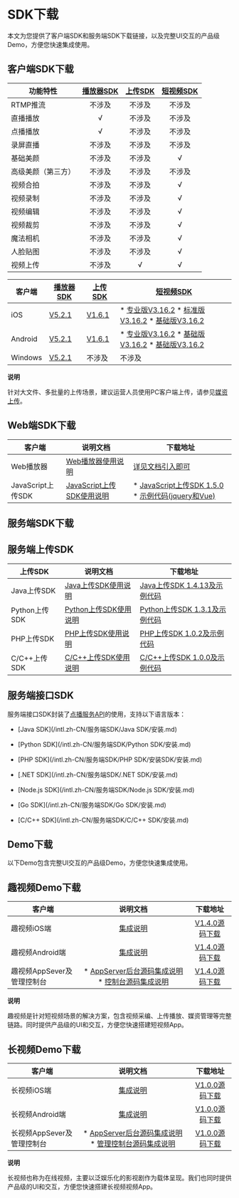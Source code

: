 SDK下载 
==========================

本文为您提供了客户端SDK和服务端SDK下载链接，以及完整UI交互的产品级Demo，方便您快速集成使用。

客户端SDK下载 
-----------------------------



|   功能特性    | [播放器SDK](/intl.zh-CN/播放器SDK/产品说明.md) | [上传SDK](https://help.aliyun.com/document_detail/52200.html?spm=a2c4g.11186623.2.29.ENqqrt#topic1514) | [短视频SDK](https://help.aliyun.com/document_detail/53407.html?spm=a2c4g.11186623.2.30.2s6VFS#topic5068) |
|-----------|:----------------------------------------------------:|:----------------------------------------------------------------------------------------------------:|:-----------------------------------------------------------------------------------------------------:|
| RTMP推流    |                         不涉及                          |                                                 不涉及                                                  |                                                  不涉及                                                  |
| 直播播放      |                          √                           |                                                 不涉及                                                  |                                                  不涉及                                                  |
| 点播播放      |                          √                           |                                                 不涉及                                                  |                                                  不涉及                                                  |
| 录屏直播      |                         不涉及                          |                                                 不涉及                                                  |                                                  不涉及                                                  |
| 基础美颜      |                         不涉及                          |                                                 不涉及                                                  |                                                   √                                                   |
| 高级美颜（第三方） |                         不涉及                          |                                                 不涉及                                                  |                                                  不涉及                                                  |
| 视频合拍      |                         不涉及                          |                                                 不涉及                                                  |                                                   √                                                   |
| 视频录制      |                         不涉及                          |                                                 不涉及                                                  |                                                   √                                                   |
| 视频编辑      |                         不涉及                          |                                                 不涉及                                                  |                                                   √                                                   |
| 视频裁剪      |                         不涉及                          |                                                 不涉及                                                  |                                                   √                                                   |
| 魔法相机      |                         不涉及                          |                                                 不涉及                                                  |                                                   √                                                   |
| 人脸贴图      |                         不涉及                          |                                                 不涉及                                                  |                                                   √                                                   |
| 视频上传      |                         不涉及                          |                                                  √                                                   |                                                   √                                                   |




|   客户端   |                                                  [播放器SDK](/intl.zh-CN/播放器SDK/产品说明.md)                                                   |                  [上传SDK](https://help.aliyun.com/document_detail/52200.html?spm=a2c4g.11186623.2.29.ENqqrt#topic1514)                   |                                                                                                                                                                                                                                                       [短视频SDK](https://help.aliyun.com/document_detail/53407.html?spm=a2c4g.11186623.2.30.2s6VFS#topic5068)                                                                                                                                                                                                                                                       |
|---------|---------------------------------------------------------------------------------------------------------------------------------------------------------|-----------------------------------------------------------------------------------------------------------------------------------------|-------------------------------------------------------------------------------------------------------------------------------------------------------------------------------------------------------------------------------------------------------------------------------------------------------------------------------------------------------------------------------------------------------------------------------------------------------------------------------------------------------------------------------------------------------------------------------------------------------------------|
| iOS     | [V5.2.1](https://alivc-demo-cms.alicdn.com/versionProduct/sourceCode/playVideo/5.2.1/ApsaraVideo_videoPlay_v5.2.1_iOS_20200930.zip)                     | [V1.6.1](https://alivc-demo-cms.alicdn.com/versionProduct/sourceCode/upload/1.6.1/ApsaraVideo_AlivcVideoUpload_v1.6.1_iOS_20200623.zip) | * [专业版V3.16.2](https://alivc-demo-cms.alicdn.com/versionProduct/sourceCode/shortVideo/3.16.2/iOS/ApsaraVideo_shortVideoPro_v3.16.2_iOS_20200921.zip)   * [标准版V3.16.2](https://alivc-demo-cms.alicdn.com/versionProduct/sourceCode/shortVideo/3.16.2/iOS/ApsaraVideo_shortVideoST_v3.16.2_iOS_20200921.zip)   * [基础版V3.16.2](https://alivc-demo-cms.alicdn.com/versionProduct/sourceCode/shortVideo/3.16.2/iOS/ApsaraVideo_shortVideoBase_v3.16.2_iOS_20200921.zip)                            |
| Android | [V5.2.1](https://alivc-demo-cms.alicdn.com/versionProduct/sourceCode/playVideo/5.2.1/ApsaraVideo_videoPlay_v5.2.1_Android_20200930.zip)                 | [V1.6.1](https://alivc-demo-cms.alicdn.com/versionProduct/sourceCode/upload/1.6.1/ApsaraVideo_Upload_v1.6.1_Android_20200623.zip)       | * [专业版V3.16.2](https://alivc-demo-cms.alicdn.com/versionProduct/sourceCode/shortVideo/3.16.2/android/ApsaraVideo_shortVideoPro_v3.16.2_Android_20200921.zip)   * [基础版V3.16.2](https://alivc-demo-cms.alicdn.com/versionProduct/sourceCode/shortVideo/3.16.2/android/ApsaraVideo_shortVideoST_v3.16.2_Android_20200921.zip)   * [基础版V3.16.2](https://alivc-demo-cms.alicdn.com/versionProduct/sourceCode/shortVideo/3.16.2/android/ApsaraVideo_shortVideoBase_v3.16.2_Android_20200921.zip)    |
| Windows | [V5.2.1](https://alivc-demo-cms.alicdn.com/versionProduct/sourceCode/playVideo/5.2.1/ApsaraVideo_videoPlay_v5.2.1_Windows_20201010.zip) | 不涉及                                                                                                                                     | 不涉及                                                                                                                                                                                                                                                                                                                                                                                                                                                                                                                                                                                                               |


**说明**

针对大文件、多批量的上传场景，建议运营人员使用PC客户端上传，请参见[媒资上传](https://help.aliyun.com/document_detail/86058.html)。

Web端SDK下载 
------------------------------



|       客户端       |                                       说明文档                                        |                                                                                                                                                                                           下载地址                                                                                                                                                                                           |
|-----------------|-----------------------------------------------------------------------------------|------------------------------------------------------------------------------------------------------------------------------------------------------------------------------------------------------------------------------------------------------------------------------------------------------------------------------------------------------------------------------------------|
| Web播放器          | [Web播放器使用说明](https://player.alicdn.com/aliplayer/index.html)                      | [详见文档引入即可](https://help.aliyun.com/document_detail/125570.html#topic5790)                                                                                                                                                                                                                                                                                                                |
| JavaScript上传SDK | [JavaScript上传SDK使用说明](/intl.zh-CN/上传SDK/客户端上传/JavaScript上传SDK.md) | * [JavaScript上传SDK 1.5.0](http://docs-aliyun.cn-hangzhou.oss.aliyun-inc.com/assets/attach/51992/cn_zh/1559546038907/aliyun-upload-sdk-1.5.0.zip)  * [示例代码(jquery和Vue)](http://docs-aliyun.cn-hangzhou.oss.aliyun-inc.com/assets/attach/51992/cn_zh/1559546061415/aliyun-upload-sdk-1.5.0demo.zip)   |



服务端SDK下载 
-----------------------------

服务端上传SDK 
-----------------------------



|    上传SDK    |                                   说明文档                                    |                                                                       下载地址                                                                        |
|-------------|---------------------------------------------------------------------------|---------------------------------------------------------------------------------------------------------------------------------------------------|
| Java上传SDK   | [Java上传SDK使用说明](/intl.zh-CN/上传SDK/服务端上传/Java上传SDK.md)     | [Java上传SDK 1.4.13及示例代码](http://docs-aliyun.cn-hangzhou.oss.aliyun-inc.com/assets/attach/51992/cn_zh/1600848199952/VODUploadDemo-java-1.4.13.zip)  |
| Python上传SDK | [Python上传SDK使用说明](/intl.zh-CN/上传SDK/服务端上传/Python上传SDK.md) | [Python上传SDK 1.3.1及示例代码](http://docs-aliyun.cn-hangzhou.oss.aliyun-inc.com/assets/attach/62952/cn_zh/1555416515158/VodUploadSDK-Python_1.3.1.zip) |
| PHP上传SDK    | [PHP上传SDK使用说明](/intl.zh-CN/上传SDK/服务端上传/PHP上传SDK.md)       | [PHP上传SDK 1.0.2及示例代码](http://docs-aliyun.cn-hangzhou.oss.aliyun-inc.com/assets/attach/62952/cn_zh/1555416464043/VodUploadSDK-PHP_1.0.2.zip)       |
| C/C++上传SDK  | [C/C++上传SDK使用说明](/intl.zh-CN/上传SDK/服务端上传/C/C++上传SDK.md)   | [C/C++上传SDK 1.0.0及示例代码](http://docs-aliyun.cn-hangzhou.oss.aliyun-inc.com/assets/attach/51992/cn_zh/1547544294378/VodSDK-C_1.0.0.gz)              |



服务端接口SDK 
-----------------------------

服务端接口SDK封装了[点播服务API](/intl.zh-CN/服务端API/API概览.md)的使用，支持以下语言版本： 

* [Java SDK](/intl.zh-CN/服务端SDK/Java SDK/安装.md)

* [Python SDK](/intl.zh-CN/服务端SDK/Python SDK/安装.md)

* [PHP SDK](/intl.zh-CN/服务端SDK/PHP SDK/安装SDK/安装.md)

* [.NET SDK](/intl.zh-CN/服务端SDK/.NET SDK/安装.md)

* [Node.js SDK](/intl.zh-CN/服务端SDK/Node.js SDK/安装.md)

* [Go SDK](/intl.zh-CN/服务端SDK/Go SDK/安装.md)

* [C/C++ SDK](/intl.zh-CN/服务端SDK/C/C++ SDK/安装.md)

  




Demo下载 
---------------------------

以下Demo包含完整UI交互的产品级Demo，方便您快速集成使用。

趣视频Demo下载 
------------------------------



|        客户端        |                                                                                                                           说明文档                                                                                                                            |                                                                    下载地址                                                                    |
|-------------------|:---------------------------------------------------------------------------------------------------------------------------------------------------------------------------------------------------------------------------------------------------------:|:------------------------------------------------------------------------------------------------------------------------------------------:|
| 趣视频iOS端           |                                                                                            [集成说明](/intl.zh-CN/趣视频解决方案/iOS短视频解决方案集成/Demo编译.md)                                                                                             |   [V1.4.0源码下载](https://alivc-demo-cms.alicdn.com/versionProduct/sourceCode/smartVideo/1.4.0/ApsaraVideo_QuVideo_v1.4.0_iOS_20200110.zip)   |
| 趣视频Android端       |                                                                                          [集成说明](/intl.zh-CN/趣视频解决方案/Android短视频解决方案集成/Demo编译.md)                                                                                           | [V1.4.0源码下载](https://alivc-demo-cms.alicdn.com/versionProduct/sourceCode/smartVideo/1.4.0/ApsaraVideo_QuVideo_v1.4.0_Android_20200113.zip) |
| 趣视频AppSever及管理控制台 | * [AppServer后台源码集成说明](/intl.zh-CN/趣视频解决方案/后端服务集成说明/AppServer后台源码集成说明.md)  * [控制台源码集成说明](/intl.zh-CN/趣视频解决方案/后端服务集成说明/控制台源码集成说明.md)   | [V1.4.0源码下载](https://alivc-demo-cms.alicdn.com/versionProduct/sourceCode/smartVideo/1.4.0/ApsaraVideo_QuVideo_v1.4.0_Server_20191226.zip)  |


**说明**

趣视频是针对短视频场景的解决方案，包含视频采编、上传播放、媒资管理等完整链路。同时提供产品级的UI和交互，方便您快速搭建短视频App。

长视频Demo下载 
------------------------------



|        客户端        |                                                                                                                      说明文档                                                                                                                      |                                                                    下载地址                                                                     |
|-------------------|:----------------------------------------------------------------------------------------------------------------------------------------------------------------------------------------------------------------------------------------------:|:-------------------------------------------------------------------------------------------------------------------------------------------:|
| 长视频iOS端           |                                                                                          [集成说明](/intl.zh-CN/长视频解决方案/集成文档/iOS集成文档.md)                                                                                           |   [V1.0.0源码下载](https://alivc-demo-cms.alicdn.com/versionProduct/sourceCode/longVideo/1.0.0/ApsaraVideo_LongVideo_v1.0.0_iOS_20190903.zip)   |
| 长视频Android端       |                                                                                        [集成说明](/intl.zh-CN/长视频解决方案/集成文档/Android集成文档.md)                                                                                         | [V1.0.0源码下载](https://alivc-demo-cms.alicdn.com/versionProduct/sourceCode/longVideo/1.0.0/ApsaraVideo_longVideo_v1.0.0_Android_20190903.zip) |
| 长视频AppSever及管理控制台 | * [AppServer后台源码集成说明](/intl.zh-CN/长视频解决方案/集成文档/Server集成文档.md)  * [管理控制台源码集成说明](/intl.zh-CN/长视频解决方案/集成文档/前端控制台源码集成说明.md)   | [V1.0.0源码下载](https://alivc-demo-cms.alicdn.com/versionProduct/sourceCode/longVideo/1.0.0/ApsaraVideo_LongVideo_v1.0.0_Server_20190903.zip)  |


**说明**

长视频也称为在线视频，主要以泛娱乐化的影视剧作为载体呈现。我们也同时提供产品级的UI和交互，方便您快速搭建长视频视频App。
